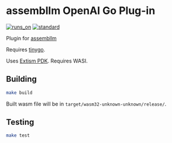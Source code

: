 # assembllm OpenAI Go Plug-in

[![runs_on](https://img.shields.io/badge/runs_on-Extism-4c30fc.svg?subject=runs_on&status=Extism&color=4c30fc)](https://modsurfer.dylibso.com/module?hash=93f3517589bd44dfde3a0406ab2d574f239aca10378996bb6c63e8d73a510e2b) [![standard](https://img.shields.io/badge/standard-WASI%20(preview1)-654ff0.svg?subject=standard&status=WASI%20(preview1)&color=654ff0)](https://modsurfer.dylibso.com/module?hash=93f3517589bd44dfde3a0406ab2d574f239aca10378996bb6c63e8d73a510e2b)

Plugin for [assembllm](https://github.com/bradyjoslin/assembllm)

Requires [tinygo](https://tinygo.org/).

Uses [Extism PDK](https://github.com/extism/go-pdk). Requires WASI.

## Building

```bash
make build
```

Built wasm file will be in `target/wasm32-unknown-unknown/release/`.

## Testing

```bash
make test
```
